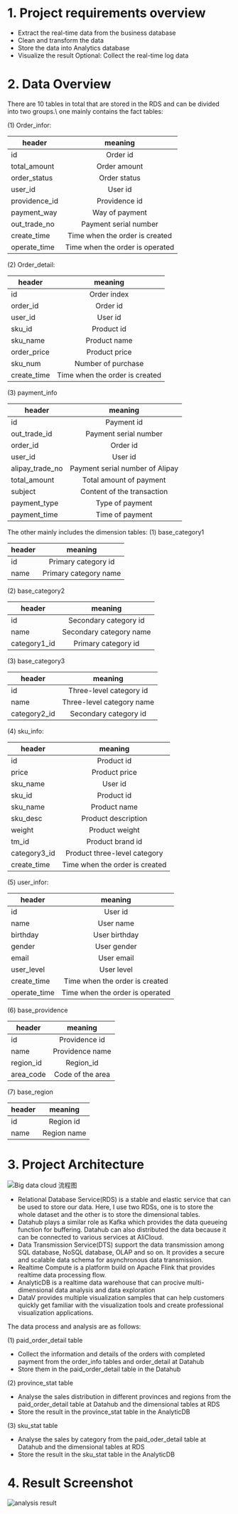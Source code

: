 # 1. Project requirements overview
- Extract the real-time data from the business database
- Clean and transform the data
- Store the data into Analytics database
- Visualize the result
Optional: Collect the real-time log data

# 2. Data Overview
There are 10 tables in total that are stored in the RDS and can be divided into two groups.\\
one mainly contains the fact tables:

(1) Order_infor: 

| header        | meaning       |
| ------------- |:-------------:| 
| id            | Order id      |
| total_amount  | Order amount  |   
| order_status  | Order status  |  
| user_id       | User id|
| providence_id | Providence id|
| payment_way   | Way of payment|
| out_trade_no  | Payment serial number|
| create_time | Time when the order is created|
| operate_time| Time when the order is operated|

(2) Order_detail:

| header        | meaning       |
| ------------- |:-------------:| 
| id            | Order index    |
| order_id      | Order id  |   
| user_id | User id  |  
| sku_id   | Product id|
| sku_name  | Product name|
| order_price | Product price|
| sku_num| Number of purchase|
| create_time| Time when the order is created|


(3) payment_info

| header        | meaning       |
| ------------- |:-------------:| 
| id            |Payment id  |
| out_trade_id     | Payment serial number   | 
| order_id|  Order id |
| user_id | User id |
| alipay_trade_no|  Payment serial number of Alipay|
|total_amount | Total amount of payment|
|subject| Content of the transaction| 
|payment_type| Type of payment|
|payment_time| Time of payment|



The other mainly includes the dimension tables:
(1) base_category1

| header        | meaning       |
| ------------- |:-------------:| 
| id            | Primary category id  |
| name     | Primary category name  |   

(2) base_category2

| header        | meaning       |
| ------------- |:-------------:| 
| id            | Secondary category id  |
| name     | Secondary category name  |
| category1_id| Primary category id |

(3) base_category3

| header        | meaning       |
| ------------- |:-------------:| 
| id            | Three-level category id  |
| name     | Three-level category name  | 
| category2_id|  Secondary category id |

(4) sku_info:

| header        | meaning       |
| ------------- |:-------------:| 
| id            | Product id    |
| price     | Product price  |   
| sku_name | User id  |  
| sku_id   | Product id|
| sku_name  | Product name|
| sku_desc | Product description|
| weight| Product weight|
| tm_id| Product brand id|
| category3_id|Product three-level category|
| create_time|Time when the order is created|


(5) user_infor:

| header        | meaning       |
| ------------- |:-------------:| 
| id            |  User id    |
| name     | User name  |   
| birthday | User birthday  |  
| gender   | User gender|
| email  | User email|
| user_level | User level|
| create_time| Time when the order is created|
| operate_time| Time when the order is operated|

(6) base_providence

| header        | meaning       |
| ------------- |:-------------:| 
| id            | Providence id    |
| name     | Providence name |   
| region_id | Region_id  |
|area_code| Code of the area|

(7) base_region


| header        | meaning       |
| ------------- |:-------------:| 
| id            | Region id   |
| name     | Region name |   


# 3. Project Architecture
![Big data cloud 流程图](https://user-images.githubusercontent.com/89432543/153076731-b732bb28-7d26-4830-a123-66a5854cf45d.png)
- Relational Database Service(RDS) is a stable and elastic service that can be used to store our data. Here, I use two RDSs, one is to store the whole dataset and the other is to store the dimensional tables.
- Datahub plays a similar role as Kafka which provides the data queueing function for buffering. Datahub can also distributed the data because it can be connected to various services at AliCloud.
- Data Transmission Service(DTS) support the data transmission among SQL database, NoSQL database, OLAP and so on. It provides a secure and scalable data schema for asynchronous data transmission.
- Realtime Compute is a platform build on Apache Flink that provides realtime data processing flow.
- AnalyticDB is a realtime data warehouse that can procive multi-dimensional data analysis and data exploration
- DataV provides multiple visualization samples that can help customers quickly get familiar with the visualization tools and create professional visualization applications.

The data process and analysis are as follows:

(1) paid_order_detail table
- Collect the information and details of the orders with completed payment from the order_info tables and order_detail at Datahub
- Store them in the paid_order_detail table in the Datahub

(2) province_stat table
- Analyse the sales distribution in different provinces and regions from the paid_order_detail table at Datahub and the dimensional tables at RDS
- Store the result in the province_stat table in the AnalyticDB

(3) sku_stat table
- Analyse the sales by category from the paid_oder_detail table at Datahub and the dimensional tables at RDS
- Store the result in the sku_stat table in the AnalyticDB

# 4. Result Screenshot
![analysis result](https://user-images.githubusercontent.com/89432543/153076858-50733d99-ec09-445b-bd26-afa22a3aff72.jpg)
